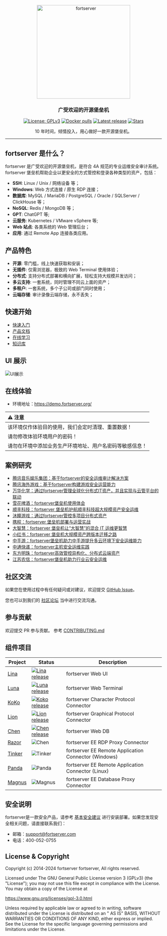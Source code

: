 <p align="center">
  <a href="https://fortserver.org"><img src="https://download.fortserver.org/images/fortserver-logo.svg" alt="fortserver" width="300" /></a>
</p>
<h3 align="center">广受欢迎的开源堡垒机</h3>

<p align="center">
  <a href="https://www.gnu.org/licenses/gpl-3.0.html"><img src="https://img.shields.io/github/license/fortserver/fortserver" alt="License: GPLv3"></a>
  <a href="https://hub.docker.com/u/fortserver"><img src="https://img.shields.io/docker/pulls/fortserver/jms_all.svg" alt="Docker pulls"></a>
  <a href="https://github.com/fortserver/fortserver/releases/latest"><img src="https://img.shields.io/github/v/release/fortserver/fortserver" alt="Latest release"></a>
  <a href="https://github.com/fortserver/fortserver"><img src="https://img.shields.io/github/stars/fortserver/fortserver?color=%231890FF&style=flat-square" alt="Stars"></a>
</p>


<p align="center">
    10 年时间，倾情投入，用心做好一款开源堡垒机。
</p>

------------------------------
## fortserver 是什么？

fortserver 是广受欢迎的开源堡垒机，是符合 4A 规范的专业运维安全审计系统。fortserver 堡垒机帮助企业以更安全的方式管控和登录各种类型的资产，包括：

- **SSH**: Linux / Unix / 网络设备 等；
- **Windows**: Web 方式连接 / 原生 RDP 连接；
- **数据库**: MySQL / MariaDB / PostgreSQL / Oracle / SQLServer / ClickHouse 等；
- **NoSQL**: Redis / MongoDB 等；
- **GPT**: ChatGPT 等;
- **云服务**: Kubernetes / VMware vSphere 等;
- **Web 站点**: 各类系统的 Web 管理后台；
- **应用**: 通过 Remote App 连接各类应用。

## 产品特色

- **开源**: 零门槛，线上快速获取和安装；
- **无插件**: 仅需浏览器，极致的 Web Terminal 使用体验；
- **分布式**: 支持分布式部署和横向扩展，轻松支持大规模并发访问；
- **多云支持**: 一套系统，同时管理不同云上面的资产；
- **多租户**: 一套系统，多个子公司或部门同时使用；
- **云端存储**: 审计录像云端存储，永不丢失；

## 快速开始

- [快速入门](https://docs.fortserver.org/zh/v3/quick_start/)
- [产品文档](https://docs.fortserver.org)
- [在线学习](https://edu.fortserver.com/page/2635362)
- [知识库](https://kb.fortserver.com/categories/fortserver)

## UI 展示

![UI展示](https://docs.fortserver.org/zh/v3/img/dashboard.png)

## 在线体验

- 环境地址：<https://demo.fortserver.org/>

| :warning: 注意                 |
|:-----------------------------|
| 该环境仅作体验目的使用，我们会定时清理、重置数据！    |
| 请勿修改体验环境用户的密码！               |
| 请勿在环境中添加业务生产环境地址、用户名密码等敏感信息！ |

## 案例研究

- [腾讯音乐娱乐集团：基于fortserver的安全运维审计解决方案](https://blog.fortserver.com/?p=a04cdf0d-6704-4d18-9b40-9180baecd0e2)
- [腾讯海外游戏：基于fortserver构建游戏安全运营能力](https://blog.fortserver.com/?p=3704)
- [万华化学：通过fortserver管理全球化分布式IT资产，并且实现与云管平台的联动](https://blog.fortserver.com/?p=3504)
- [雪花啤酒：fortserver堡垒机使用体会](https://blog.fortserver.com/?p=3412)
- [顺丰科技：fortserver 堡垒机护航顺丰科技超大规模资产安全运维](https://blog.fortserver.com/?p=1147)
- [沐瞳游戏：通过fortserver管控多项目分布式资产](https://blog.fortserver.com/?p=3213)
- [携程：fortserver 堡垒机部署与运营实战](https://blog.fortserver.com/?p=851)
- [大智慧：fortserver 堡垒机让“大智慧”的混合 IT 运维更智慧](https://blog.fortserver.com/?p=882)
- [小红书：fortserver 堡垒机大规模资产跨版本迁移之路](https://blog.fortserver.com/?p=516)
- [中手游：fortserver堡垒机助力中手游提升多云环境下安全运维能力](https://blog.fortserver.com/?p=732)
- [中通快递：fortserver主机安全运维实践](https://blog.fortserver.com/?p=708)
- [东方明珠：fortserver高效管控异构化、分布式云端资产](https://blog.fortserver.com/?p=687)
- [江苏农信：fortserver堡垒机助力行业云安全运维](https://blog.fortserver.com/?p=666)

## 社区交流

如果您在使用过程中有任何疑问或对建议，欢迎提交 [GitHub Issue](https://github.com/fortserver/fortserver/issues/new/choose)。

您也可以到我们的 [社区论坛](https://bbs.fortserver.com/c/js/5) 当中进行交流沟通。

## 参与贡献

欢迎提交 PR 参与贡献。 参考 [CONTRIBUTING.md](https://github.com/fortserver/fortserver/blob/dev/CONTRIBUTING.md)

## 组件项目


| Project                                                | Status                                                                                                                                                                 | Description                                                                                             |
|--------------------------------------------------------|------------------------------------------------------------------------------------------------------------------------------------------------------------------------|---------------------------------------------------------------------------------------------------------|
| [Lina](https://github.com/fortserver/lina)             | <a href="https://github.com/fortserver/lina/releases"><img alt="Lina release" src="https://img.shields.io/github/release/fortserver/lina.svg" /></a>                   | fortserver Web UI                                                                                       |
| [Luna](https://github.com/fortserver/luna)             | <a href="https://github.com/fortserver/luna/releases"><img alt="Luna release" src="https://img.shields.io/github/release/fortserver/luna.svg" /></a>                   | fortserver Web Terminal                                                                                 |
| [KoKo](https://github.com/fortserver/koko)             | <a href="https://github.com/fortserver/koko/releases"><img alt="Koko release" src="https://img.shields.io/github/release/fortserver/koko.svg" /></a>                   | fortserver Character Protocol Connector                                                                 |
| [Lion](https://github.com/fortserver/lion)             | <a href="https://github.com/fortserver/lion/releases"><img alt="Lion release" src="https://img.shields.io/github/release/fortserver/lion.svg" /></a>                   | fortserver Graphical Protocol Connector                                                                 |
| [Chen](https://github.com/fortserver/chen)             | <a href="https://github.com/fortserver/chen/releases"><img alt="Chen release" src="https://img.shields.io/github/release/fortserver/chen.svg" />                       | fortserver Web DB                                                                                       |  
| [Razor](https://github.com/fortserver/razor)           | <img alt="Chen" src="https://img.shields.io/badge/release-private-red" />                                                                                              | fortserver EE RDP Proxy Connector                                                                          |
| [Tinker](https://github.com/fortserver/tinker)         | <img alt="Tinker" src="https://img.shields.io/badge/release-private-red" />                                                                                            | fortserver EE Remote Application Connector (Windows)                                                       |
| [Panda](https://github.com/fortserver/Panda)           | <img alt="Panda" src="https://img.shields.io/badge/release-private-red" />                                                                                             | fortserver EE Remote Application Connector (Linux)                                                         |
| [Magnus](https://github.com/fortserver/magnus)         | <img alt="Magnus" src="https://img.shields.io/badge/release-private-red" />                                                                                            | fortserver EE Database Proxy Connector                                                                     |
## 安全说明

fortserver是一款安全产品，请参考 [基本安全建议](https://docs.fortserver.org/zh/master/install/install_security/)
进行安装部署。如果您发现安全相关问题，请直接联系我们：

- 邮箱：support@fortserver.com
- 电话：400-052-0755

## License & Copyright

Copyright (c) 2014-2024 fortserver fortserver, All rights reserved.

Licensed under The GNU General Public License version 3 (GPLv3)  (the "License"); you may not use this file except in
compliance with the License. You may obtain a copy of the License at

https://www.gnu.org/licenses/gpl-3.0.html

Unless required by applicable law or agreed to in writing, software distributed under the License is distributed on an "
AS IS" BASIS, WITHOUT WARRANTIES OR CONDITIONS OF ANY KIND, either express or implied. See the License for the specific
language governing permissions and limitations under the License.
